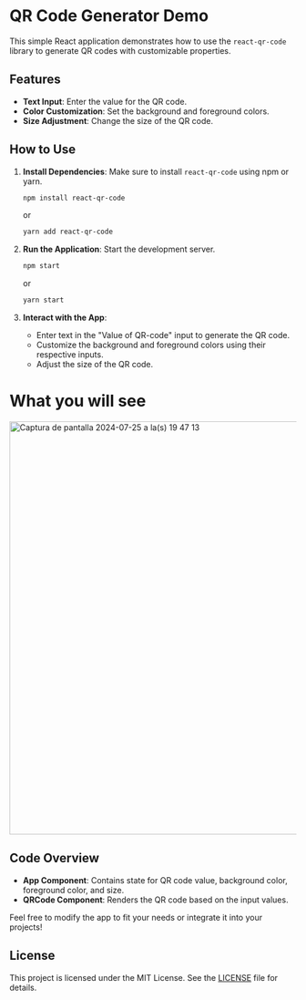 # QR Code Generator Demo

This simple React application demonstrates how to use the `react-qr-code` library to generate QR codes with customizable properties.

## Features

- **Text Input**: Enter the value for the QR code.
- **Color Customization**: Set the background and foreground colors.
- **Size Adjustment**: Change the size of the QR code.

## How to Use

1. **Install Dependencies**: Make sure to install `react-qr-code` using npm or yarn.

   ```bash
   npm install react-qr-code
   ```

   or

   ```bash
   yarn add react-qr-code
   ```

2. **Run the Application**: Start the development server.

   ```bash
   npm start
   ```

   or

   ```bash
   yarn start
   ```

3. **Interact with the App**:
   - Enter text in the "Value of QR-code" input to generate the QR code.
   - Customize the background and foreground colors using their respective inputs.
   - Adjust the size of the QR code.
  
# What you will see 

<img width="725" alt="Captura de pantalla 2024-07-25 a la(s) 19 47 13" src="https://github.com/user-attachments/assets/0b4cf305-b4c4-4dd7-9f06-0c22052adda1">


## Code Overview

- **App Component**: Contains state for QR code value, background color, foreground color, and size.
- **QRCode Component**: Renders the QR code based on the input values.

Feel free to modify the app to fit your needs or integrate it into your projects!

## License

This project is licensed under the MIT License. See the [LICENSE](./LICENSE) file for details.
